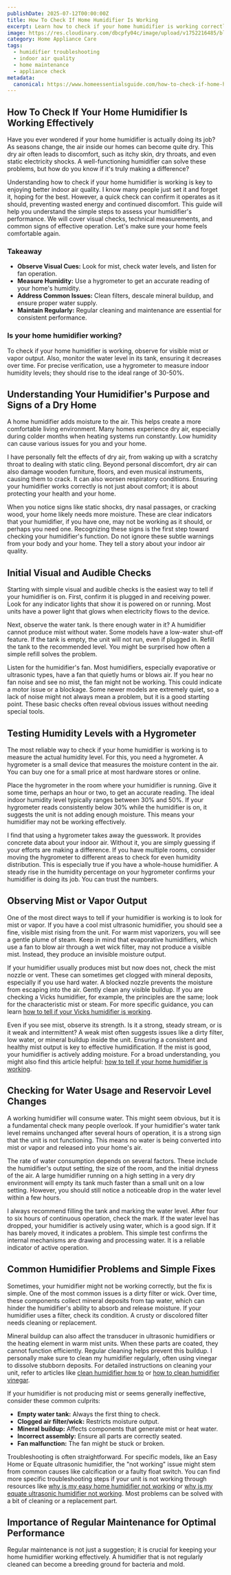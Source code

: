 ```yaml
---
publishDate: 2025-07-12T00:00:00Z
title: How To Check If Home Humidifier Is Working
excerpt: Learn how to check if your home humidifier is working correctly. Discover simple steps and troubleshooting tips to ensure optimal indoor humidity.
image: https://res.cloudinary.com/dbcpfy04c/image/upload/v1752216485/blog_image_1752216485_c3woem.webp
category: Home Appliance Care
tags:
  - humidifier troubleshooting
  - indoor air quality
  - home maintenance
  - appliance check
metadata:
  canonical: https://www.homeessentialsguide.com/how-to-check-if-home-humidifier-is-working
---
```


## How To Check If Your Home Humidifier Is Working Effectively

Have you ever wondered if your home humidifier is actually doing its job? As seasons change, the air inside our homes can become quite dry. This dry air often leads to discomfort, such as itchy skin, dry throats, and even static electricity shocks. A well-functioning humidifier can solve these problems, but how do you know if it's truly making a difference?

Understanding how to check if your home humidifier is working is key to enjoying better indoor air quality. I know many people just set it and forget it, hoping for the best. However, a quick check can confirm it operates as it should, preventing wasted energy and continued discomfort. This guide will help you understand the simple steps to assess your humidifier's performance. We will cover visual checks, technical measurements, and common signs of effective operation. Let's make sure your home feels comfortable again.

### Takeaway

*   **Observe Visual Cues:** Look for mist, check water levels, and listen for fan operation.
*   **Measure Humidity:** Use a hygrometer to get an accurate reading of your home's humidity.
*   **Address Common Issues:** Clean filters, descale mineral buildup, and ensure proper water supply.
*   **Maintain Regularly:** Regular cleaning and maintenance are essential for consistent performance.

### Is your home humidifier working?

To check if your home humidifier is working, observe for visible mist or vapor output. Also, monitor the water level in its tank, ensuring it decreases over time. For precise verification, use a hygrometer to measure indoor humidity levels; they should rise to the ideal range of 30-50%.

## Understanding Your Humidifier's Purpose and Signs of a Dry Home

A home humidifier adds moisture to the air. This helps create a more comfortable living environment. Many homes experience dry air, especially during colder months when heating systems run constantly. Low humidity can cause various issues for you and your home.

I have personally felt the effects of dry air, from waking up with a scratchy throat to dealing with static cling. Beyond personal discomfort, dry air can also damage wooden furniture, floors, and even musical instruments, causing them to crack. It can also worsen respiratory conditions. Ensuring your humidifier works correctly is not just about comfort; it is about protecting your health and your home.

When you notice signs like static shocks, dry nasal passages, or cracking wood, your home likely needs more moisture. These are clear indicators that your humidifier, if you have one, may not be working as it should, or perhaps you need one. Recognizing these signs is the first step toward checking your humidifier's function. Do not ignore these subtle warnings from your body and your home. They tell a story about your indoor air quality.

## Initial Visual and Audible Checks

Starting with simple visual and audible checks is the easiest way to tell if your humidifier is on. First, confirm it is plugged in and receiving power. Look for any indicator lights that show it is powered on or running. Most units have a power light that glows when electricity flows to the device.

Next, observe the water tank. Is there enough water in it? A humidifier cannot produce mist without water. Some models have a low-water shut-off feature. If the tank is empty, the unit will not run, even if plugged in. Refill the tank to the recommended level. You might be surprised how often a simple refill solves the problem.

Listen for the humidifier's fan. Most humidifiers, especially evaporative or ultrasonic types, have a fan that quietly hums or blows air. If you hear no fan noise and see no mist, the fan might not be working. This could indicate a motor issue or a blockage. Some newer models are extremely quiet, so a lack of noise might not always mean a problem, but it is a good starting point. These basic checks often reveal obvious issues without needing special tools.

## Testing Humidity Levels with a Hygrometer

The most reliable way to check if your home humidifier is working is to measure the actual humidity level. For this, you need a hygrometer. A hygrometer is a small device that measures the moisture content in the air. You can buy one for a small price at most hardware stores or online.

Place the hygrometer in the room where your humidifier is running. Give it some time, perhaps an hour or two, to get an accurate reading. The ideal indoor humidity level typically ranges between 30% and 50%. If your hygrometer reads consistently below 30% while the humidifier is on, it suggests the unit is not adding enough moisture. This means your humidifier may not be working effectively.

I find that using a hygrometer takes away the guesswork. It provides concrete data about your indoor air. Without it, you are simply guessing if your efforts are making a difference. If you have multiple rooms, consider moving the hygrometer to different areas to check for even humidity distribution. This is especially true if you have a whole-house humidifier. A steady rise in the humidity percentage on your hygrometer confirms your humidifier is doing its job. You can trust the numbers.

## Observing Mist or Vapor Output

One of the most direct ways to tell if your humidifier is working is to look for mist or vapor. If you have a cool mist ultrasonic humidifier, you should see a fine, visible mist rising from the unit. For warm mist vaporizers, you will see a gentle plume of steam. Keep in mind that evaporative humidifiers, which use a fan to blow air through a wet wick filter, may not produce a visible mist. Instead, they produce an invisible moisture output.

If your humidifier usually produces mist but now does not, check the mist nozzle or vent. These can sometimes get clogged with mineral deposits, especially if you use hard water. A blocked nozzle prevents the moisture from escaping into the air. Gently clean any visible buildup. If you are checking a Vicks humidifier, for example, the principles are the same; look for the characteristic mist or steam. For more specific guidance, you can learn [how to tell if your Vicks humidifier is working](https://homeessentialsguide.com/how-to-tell-if-your-vicks-humidifier-is-working).

Even if you see mist, observe its strength. Is it a strong, steady stream, or is it weak and intermittent? A weak mist often suggests issues like a dirty filter, low water, or mineral buildup inside the unit. Ensuring a consistent and healthy mist output is key to effective humidification. If the mist is good, your humidifier is actively adding moisture. For a broad understanding, you might also find this article helpful: [how to tell if your home humidifier is working](https://homeessentialsguide.com/how-to-tell-if-your-home-humidifier-is-working).

## Checking for Water Usage and Reservoir Level Changes

A working humidifier will consume water. This might seem obvious, but it is a fundamental check many people overlook. If your humidifier's water tank level remains unchanged after several hours of operation, it is a strong sign that the unit is not functioning. This means no water is being converted into mist or vapor and released into your home's air.

The rate of water consumption depends on several factors. These include the humidifier's output setting, the size of the room, and the initial dryness of the air. A large humidifier running on a high setting in a very dry environment will empty its tank much faster than a small unit on a low setting. However, you should still notice a noticeable drop in the water level within a few hours.

I always recommend filling the tank and marking the water level. After four to six hours of continuous operation, check the mark. If the water level has dropped, your humidifier is actively using water, which is a good sign. If it has barely moved, it indicates a problem. This simple test confirms the internal mechanisms are drawing and processing water. It is a reliable indicator of active operation.

## Common Humidifier Problems and Simple Fixes

Sometimes, your humidifier might not be working correctly, but the fix is simple. One of the most common issues is a dirty filter or wick. Over time, these components collect mineral deposits from tap water, which can hinder the humidifier's ability to absorb and release moisture. If your humidifier uses a filter, check its condition. A crusty or discolored filter needs cleaning or replacement.

Mineral buildup can also affect the transducer in ultrasonic humidifiers or the heating element in warm mist units. When these parts are coated, they cannot function efficiently. Regular cleaning helps prevent this buildup. I personally make sure to clean my humidifier regularly, often using vinegar to dissolve stubborn deposits. For detailed instructions on cleaning your unit, refer to articles like [clean humidifier how to](https://homeessentialsguide.com/clean-humidifier-how-to) or [how to clean humidifier vinegar](https://homeessentialsguide.com/how-to-clean-humidifier-vinegar).

If your humidifier is not producing mist or seems generally ineffective, consider these common culprits:
*   **Empty water tank:** Always the first thing to check.
*   **Clogged air filter/wick:** Restricts moisture output.
*   **Mineral buildup:** Affects components that generate mist or heat water.
*   **Incorrect assembly:** Ensure all parts are correctly seated.
*   **Fan malfunction:** The fan might be stuck or broken.

Troubleshooting is often straightforward. For specific models, like an Easy Home or Equate ultrasonic humidifier, the "not working" issue might stem from common causes like calcification or a faulty float switch. You can find more specific troubleshooting steps if your unit is not working through resources like [why is my easy home humidifier not working](https://homeessentialsguide.com/why-is-my-easy-home-humidifier-not-working) or [why is my equate ultrasonic humidifier not working](https://homeessentialsguide.com/why-is-my-equate-ultrasonic-humidifier-not-working). Most problems can be solved with a bit of cleaning or a replacement part.

## Importance of Regular Maintenance for Optimal Performance

Regular maintenance is not just a suggestion; it is crucial for keeping your home humidifier working effectively. A humidifier that is not regularly cleaned can become a breeding ground for bacteria and mold.